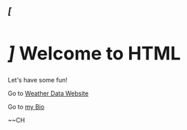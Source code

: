 ## *[<h1>]* Welcome to HTML *</h1>* ##



<p> Let's have some fun! 

Go to [Weather Data Website](https://cynthiahuallanca.github.io/weatherdata.io/) 

Go to [my Bio](https://cynthiahuallanca.github.io/)

</p>

<p>
~~CH
</p>

